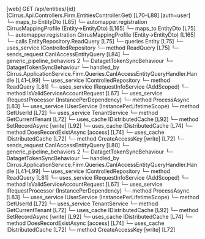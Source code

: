 [web] GET /api/entities/{id}  (Cirrus.Api.Controllers.Firm.EntitiesController.Get)  [L70–L88] [auth=user]
  └─ maps_to EntityDto [L85]
    └─ automapper.registration CirrusMappingProfile (Entity->EntityDto) [L165]
  └─ maps_to EntityDto [L75]
    └─ automapper.registration CirrusMappingProfile (Entity->EntityDto) [L165]
  └─ calls EntityRepository.ReadQuery [L75]
  └─ queries Entity [L75]
  └─ uses_service IControlledRepository<Entity>
    └─ method ReadQuery [L75]
  └─ sends_request CanIAccessEntityQuery [L84]
    └─ generic_pipeline_behaviors 2
      └─ DatagetTokenSyncBehaviour
      └─ DatagetTokenSyncBehaviour
    └─ handled_by Cirrus.ApplicationService.Firm.Queries.CanIAccessEntityQueryHandler.Handle [L41–L99]
      └─ uses_service IControlledRepository<Entity>
        └─ method ReadQuery [L81]
      └─ uses_service IRequestInfoService (AddScoped)
        └─ method IsValidServiceAccountRequest [L67]
      └─ uses_service IRequestProcessor (InstancePerDependency)
        └─ method ProcessAsync [L83]
      └─ uses_service IUserService (InstancePerLifetimeScope)
        └─ method GetUserId [L72]
      └─ uses_service TenantService
        └─ method GetCurrentTenant [L72]
      └─ uses_cache IDistributedCache [L92]
        └─ method SetRecordAsync [write] [L92]
      └─ uses_cache IDistributedCache [L74]
        └─ method DoesRecordExistAsync [access] [L74]
      └─ uses_cache IDistributedCache [L72]
        └─ method CreateAccessKey [write] [L72]
  └─ sends_request CanIAccessEntityQuery [L80]
    └─ generic_pipeline_behaviors 2
      └─ DatagetTokenSyncBehaviour
      └─ DatagetTokenSyncBehaviour
    └─ handled_by Cirrus.ApplicationService.Firm.Queries.CanIAccessEntityQueryHandler.Handle [L41–L99]
      └─ uses_service IControlledRepository<Entity>
        └─ method ReadQuery [L81]
      └─ uses_service IRequestInfoService (AddScoped)
        └─ method IsValidServiceAccountRequest [L67]
      └─ uses_service IRequestProcessor (InstancePerDependency)
        └─ method ProcessAsync [L83]
      └─ uses_service IUserService (InstancePerLifetimeScope)
        └─ method GetUserId [L72]
      └─ uses_service TenantService
        └─ method GetCurrentTenant [L72]
      └─ uses_cache IDistributedCache [L92]
        └─ method SetRecordAsync [write] [L92]
      └─ uses_cache IDistributedCache [L74]
        └─ method DoesRecordExistAsync [access] [L74]
      └─ uses_cache IDistributedCache [L72]
        └─ method CreateAccessKey [write] [L72]

